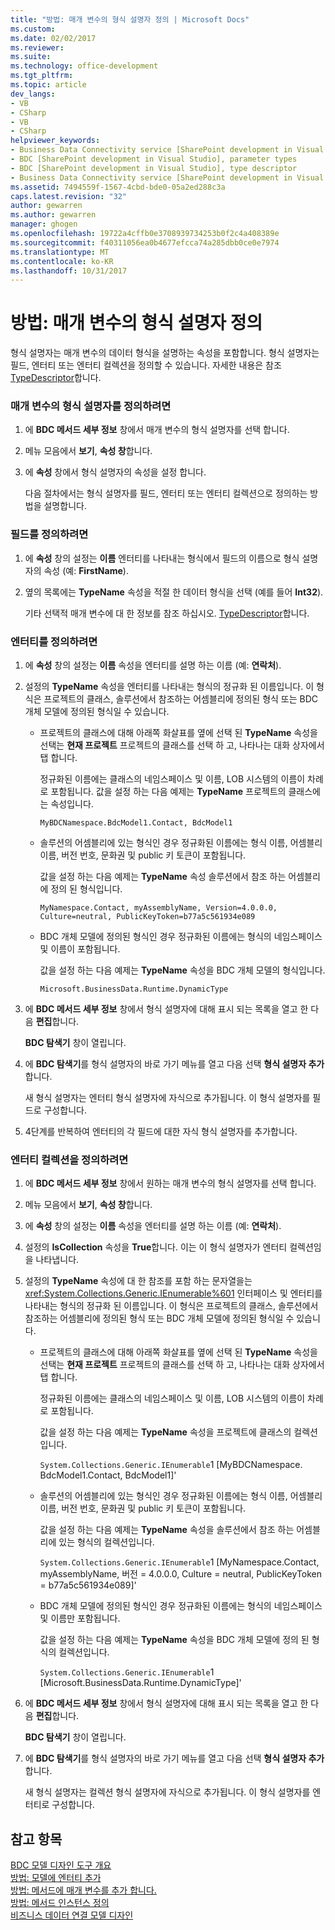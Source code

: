 ```yaml
---
title: "방법: 매개 변수의 형식 설명자 정의 | Microsoft Docs"
ms.custom: 
ms.date: 02/02/2017
ms.reviewer: 
ms.suite: 
ms.technology: office-development
ms.tgt_pltfrm: 
ms.topic: article
dev_langs:
- VB
- CSharp
- VB
- CSharp
helpviewer_keywords:
- Business Data Connectivity service [SharePoint development in Visual Studio], type descriptor
- BDC [SharePoint development in Visual Studio], parameter types
- BDC [SharePoint development in Visual Studio], type descriptor
- Business Data Connectivity service [SharePoint development in Visual Studio], parameter types
ms.assetid: 7494559f-1567-4cbd-bde0-05a2ed288c3a
caps.latest.revision: "32"
author: gewarren
ms.author: gewarren
manager: ghogen
ms.openlocfilehash: 19722a4cffb0e3708939734253b0f2c4a408389e
ms.sourcegitcommit: f40311056ea0b4677efcca74a285dbb0ce0e7974
ms.translationtype: MT
ms.contentlocale: ko-KR
ms.lasthandoff: 10/31/2017
---
```

# <a name="how-to-define-the-type-descriptor-of-a-parameter"></a>방법: 매개 변수의 형식 설명자 정의
  형식 설명자는 매개 변수의 데이터 형식을 설명하는 속성을 포함합니다. 형식 설명자는 필드, 엔터티 또는 엔터티 컬렉션을 정의할 수 있습니다. 자세한 내용은 참조 [TypeDescriptor](http://msdn.microsoft.com/library/ms543392%28v=office.12%29.aspx)합니다.  
  
### <a name="to-define-the-type-descriptor-of-a-parameter"></a>매개 변수의 형식 설명자를 정의하려면  
  
1.  에 **BDC 메서드 세부 정보** 창에서 매개 변수의 형식 설명자를 선택 합니다.  
  
2.  메뉴 모음에서 **보기**, **속성 창**합니다.  
  
3.  에 **속성** 창에서 형식 설명자의 속성을 설정 합니다.  
  
     다음 절차에서는 형식 설명자를 필드, 엔터티 또는 엔터티 컬렉션으로 정의하는 방법을 설명합니다.  
  
### <a name="to-define-a-field"></a>필드를 정의하려면  
  
1.  에 **속성** 창의 설정는 **이름** 엔터티를 나타내는 형식에서 필드의 이름으로 형식 설명자의 속성 (예: **FirstName**).  
  
2.  옆의 목록에는 **TypeName** 속성을 적절 한 데이터 형식을 선택 (예를 들어 **Int32**).  
  
     기타 선택적 매개 변수에 대 한 정보를 참조 하십시오. [TypeDescriptor](http://msdn.microsoft.com/library/ms543392%28v=office.12%29.aspx)합니다.  
  
### <a name="to-define-an-entity"></a>엔터티를 정의하려면  
  
1.  에 **속성** 창의 설정는 **이름** 속성을 엔터티를 설명 하는 이름 (예: **연락처**).  
  
2.  설정의 **TypeName** 속성을 엔터티를 나타내는 형식의 정규화 된 이름입니다. 이 형식은 프로젝트의 클래스, 솔루션에서 참조하는 어셈블리에 정의된 형식 또는 BDC 개체 모델에 정의된 형식일 수 있습니다.  
  
    -   프로젝트의 클래스에 대해 아래쪽 화살표를 옆에 선택 된 **TypeName** 속성을 선택는 **현재 프로젝트** 프로젝트의 클래스를 선택 하 고, 나타나는 대화 상자에서 탭 합니다.  
  
         정규화된 이름에는 클래스의 네임스페이스 및 이름, LOB 시스템의 이름이 차례로 포함됩니다. 값을 설정 하는 다음 예제는 **TypeName** 프로젝트의 클래스에는 속성입니다.  
  
         `MyBDCNamespace.BdcModel1.Contact, BdcModel1`  
  
    -   솔루션의 어셈블리에 있는 형식인 경우 정규화된 이름에는 형식 이름, 어셈블리 이름, 버전 번호, 문화권 및 public 키 토큰이 포함됩니다.  
  
         값을 설정 하는 다음 예제는 **TypeName** 속성 솔루션에서 참조 하는 어셈블리에 정의 된 형식입니다.  
  
         `MyNamespace.Contact, myAssemblyName, Version=4.0.0.0, Culture=neutral, PublicKeyToken=b77a5c561934e089`  
  
    -   BDC 개체 모델에 정의된 형식인 경우 정규화된 이름에는 형식의 네임스페이스 및 이름이 포함됩니다.  
  
         값을 설정 하는 다음 예제는 **TypeName** 속성을 BDC 개체 모델의 형식입니다.  
  
         `Microsoft.BusinessData.Runtime.DynamicType`  
  
3.  에 **BDC 메서드 세부 정보** 창에서 형식 설명자에 대해 표시 되는 목록을 열고 한 다음 **편집**합니다.  
  
     **BDC 탐색기** 창이 열립니다.  
  
4.  에 **BDC 탐색기**를 형식 설명자의 바로 가기 메뉴를 열고 다음 선택 **형식 설명자 추가**합니다.  
  
     새 형식 설명자는 엔터티 형식 설명자에 자식으로 추가됩니다. 이 형식 설명자를 필드로 구성합니다.  
  
5.  4단계를 반복하여 엔터티의 각 필드에 대한 자식 형식 설명자를 추가합니다.  
  
### <a name="to-define-a-collection-of-entities"></a>엔터티 컬렉션을 정의하려면  
  
1.  에 **BDC 메서드 세부 정보** 창에서 원하는 매개 변수의 형식 설명자를 선택 합니다.  
  
2.  메뉴 모음에서 **보기**, **속성 창**합니다.  
  
3.  에 **속성** 창의 설정는 **이름** 속성을 엔터티를 설명 하는 이름 (예: **연락처**).  
  
4.  설정의 **IsCollection** 속성을 **True**합니다. 이는 이 형식 설명자가 엔터티 컬렉션임을 나타냅니다.  
  
5.  설정의 **TypeName** 속성에 대 한 참조를 포함 하는 문자열을는 <xref:System.Collections.Generic.IEnumerable%601> 인터페이스 및 엔터티를 나타내는 형식의 정규화 된 이름입니다. 이 형식은 프로젝트의 클래스, 솔루션에서 참조하는 어셈블리에 정의된 형식 또는 BDC 개체 모델에 정의된 형식일 수 있습니다.  
  
    -   프로젝트의 클래스에 대해 아래쪽 화살표를 옆에 선택 된 **TypeName** 속성을 선택는 **현재 프로젝트** 프로젝트의 클래스를 선택 하 고, 나타나는 대화 상자에서 탭 합니다.  
  
         정규화된 이름에는 클래스의 네임스페이스 및 이름, LOB 시스템의 이름이 차례로 포함됩니다.  
  
         값을 설정 하는 다음 예제는 **TypeName** 속성을 프로젝트에 클래스의 컬렉션입니다.  
  
         `System.Collections.Generic.IEnumerable`1 [MyBDCNamespace.` ` BdcModel1.Contact, BdcModel1]'  
  
    -   솔루션의 어셈블리에 있는 형식인 경우 정규화된 이름에는 형식 이름, 어셈블리 이름, 버전 번호, 문화권 및 public 키 토큰이 포함됩니다.  
  
         값을 설정 하는 다음 예제는 **TypeName** 속성을 솔루션에서 참조 하는 어셈블리에 있는 형식의 컬렉션입니다.  
  
         `System.Collections.Generic.IEnumerable`1 [MyNamespace.Contact, myAssemblyName, 버전 = 4.0.0.0, Culture = neutral, PublicKeyToken = b77a5c561934e089]'  
  
    -   BDC 개체 모델에 정의된 형식인 경우 정규화된 이름에는 형식의 네임스페이스 및 이름만 포함됩니다.  
  
         값을 설정 하는 다음 예제는 **TypeName** 속성을 BDC 개체 모델에 정의 된 형식의 컬렉션입니다.  
  
         `System.Collections.Generic.IEnumerable`1 [Microsoft.BusinessData.Runtime.DynamicType]'  
  
6.  에 **BDC 메서드 세부 정보** 창에서 형식 설명자에 대해 표시 되는 목록을 열고 한 다음 **편집**합니다.  
  
     **BDC 탐색기** 창이 열립니다.  
  
7.  에 **BDC 탐색기**를 형식 설명자의 바로 가기 메뉴를 열고 다음 선택 **형식 설명자 추가**합니다.  
  
     새 형식 설명자는 컬렉션 형식 설명자에 자식으로 추가됩니다. 이 형식 설명자를 엔터티로 구성합니다.  
  
## <a name="see-also"></a>참고 항목  
 [BDC 모델 디자인 도구 개요](../sharepoint/bdc-model-design-tools-overview.md)   
 [방법: 모델에 엔터티 추가](../sharepoint/how-to-add-an-entity-to-a-model.md)   
 [방법: 메서드에 매개 변수를 추가 합니다.](../sharepoint/how-to-add-a-parameter-to-a-method.md)   
 [방법: 메서드 인스턴스 정의](../sharepoint/how-to-define-a-method-instance.md)   
 [비즈니스 데이터 연결 모델 디자인](../sharepoint/designing-a-business-data-connectivity-model.md)  
  
  
